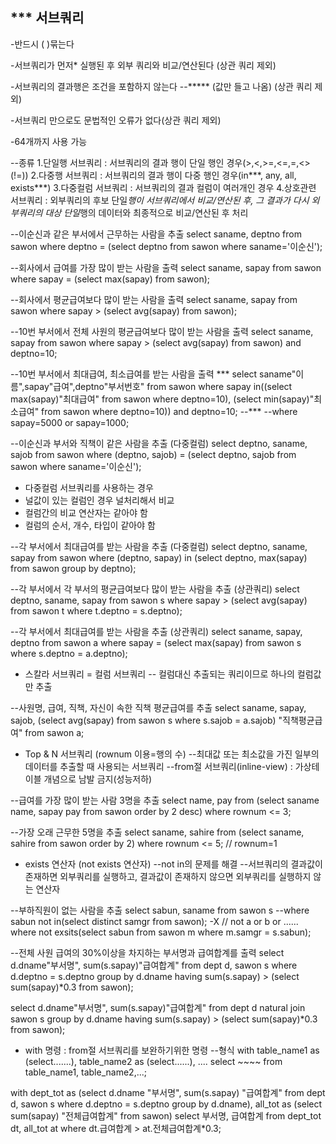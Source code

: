 *** 서브쿼리
-------------------
-반드시 ( )묶는다

-서브쿼리가 먼저* 실행된 후 외부 쿼리와 비교/연산된다 (상관 쿼리 제외)

-서브쿼리의 결과행은 조건을 포함하지 않는다 --***** (값만 들고 나옴) (상관 쿼리 제외)

-서브쿼리 만으로도 문법적인 오류가 없다(상관 쿼리 제외)

-64개까지 사용 가능

--종류
1.단일행 서브쿼리 : 서브쿼리의 결과 행이 단일 행인 경우(>,<,>=,<=,=,<>(!=))
2.다중행 서브쿼리 : 서브쿼리의 결과 행이 다중 행인 경우(in***, any, all, exists***)
3.다중컬럼 서브쿼리 : 서브쿼리의 결과 컬럼이 여러개인 경우
4.상호관련 서브쿼리 :  외부쿼리의 후보 단일*행이 서브쿼리에서 비교/연산된 후, 그 결과가 다시 외부쿼리의
		  대상 단일*행의 데이터와 최종적으로 비교/연산된 후 처리

--이순신과 같은 부서에서 근무하는 사람을 추출
select saname, deptno from sawon
where deptno = (select deptno from sawon where saname='이순신'); 

--회사에서 급여를 가장 많이 받는 사람을 출력
select saname, sapay from sawon
where sapay = (select max(sapay) from sawon);

--회사에서 평균급여보다 많이 받는 사람을 출력
select saname, sapay from sawon
where sapay > (select avg(sapay) from sawon);

--10번 부서에서 전체 사원의 평균급여보다 많이 받는 사람을 출력
select saname, sapay from sawon
where sapay > (select avg(sapay) from sawon)
   and deptno=10;

--10번 부서에서 최대급여, 최소급여를 받는 사람을 출력 ***
select saname"이름",sapay"급여",deptno"부서번호" from sawon 
where sapay in((select max(sapay)"최대급여" from sawon where deptno=10),
	        (select min(sapay)"최소급여" from sawon where deptno=10))
   and deptno=10;  --***
--where sapay=5000 or sapay=1000;

--이순신과 부서와 직책이 같은 사람을 추출 (다중컬럼)
select deptno, saname, sajob from sawon
where (deptno, sajob) = (select deptno, sajob from sawon where saname='이순신');

- 다중컬럼 서브쿼리를 사용하는 경우
- 널값이 있는 컬럼인 경우 널처리해서 비교
- 컬럼간의 비교 연산자는 같아야 함
- 컬럼의 순서, 개수, 타입이 같아야 함

--각 부서에서 최대급여를 받는 사람을 추출 (다중컬럼)
select deptno, saname, sapay from sawon
where (deptno, sapay) in (select deptno, max(sapay) from sawon group by deptno);

--각 부서에서 각 부서의 평균급여보다 많이 받는 사람을 추출 (상관쿼리)
select deptno, saname, sapay from sawon s
where sapay > (select avg(sapay) from sawon t where t.deptno = s.deptno);

--각 부서에서 최대급여를 받는 사람을 추출 (상관쿼리)
select saname, sapay, deptno from sawon a 
where sapay = (select max(sapay) from sawon s where s.deptno = a.deptno);

* 스칼라 서브쿼리 = 컬럼 서브쿼리
-- 컬럼대신 추출되는 쿼리이므로 하나의 컬럼값만 추출

--사원명, 급여, 직책, 자신이 속한 직책 평균급여를 추출
select saname, sapay, sajob, (select avg(sapay) from sawon s where s.sajob = a.sajob) "직책평균급여" from sawon a;

* Top & N 서브쿼리 (rownum 이용=행의 수)
--최대값 또는 최소값을 가진 일부의 데이터를 추출할 때 사용되는 서브쿼리 
--from절 서브쿼리(inline-view) : 가상테이블 개념으로 남발 금지(성능저하)

--급여를 가장 많이 받는 사람 3명을 추출
select name, pay from (select saname name, sapay pay from sawon order by 2 desc)
where rownum <= 3;

--가장 오래 근무한 5명을 추출
select saname, sahire from (select saname, sahire from sawon order by 2)
where rownum <= 5;  // rownum=1

* exists 연산자 (not exists 연산자) 
--not in의 문제를 해결
--서브쿼리의 결과값이 존재하면 외부쿼리를 실행하고, 결과값이 존재하지 않으면 외부쿼리를 실행하지 않는 연산자

--부하직원이 없는 사람을 추출
select sabun, saname from sawon s
--where sabun not in(select distinct samgr from sawon);  -X   // not a or b or ......
where not exsits(select sabun from sawon m where m.samgr = s.sabun);

--전체 사원 급여의 30%이상을 차지하는 부서명과 급여합계를 출력
select d.dname"부서명", sum(s.sapay)"급여합계" from dept d, sawon s 
where d.deptno = s.deptno
group by d.dname 
having sum(s.sapay) > (select sum(sapay)*0.3 from sawon);

select d.dname"부서명", sum(s.sapay)"급여합계" from dept d natural join sawon s 
group by d.dname 
having sum(s.sapay) > (select sum(sapay)*0.3 from sawon);

* with 명령 : from절 서브쿼리를 보완하기위한 명령
--형식
with table_name1 as (select.......),
       table_name2 as (select......),
      ....
select ~~~~ from table_name1, table_name2,...;

with
	dept_tot as (select d.dname "부서명", sum(s.sapay) "급여합계" from dept d, sawon s 
		    where d.deptno = s.deptno
		    group by d.dname),
	all_tot    as (select sum(sapay) "전체급여합계" from sawon)
select 부서명, 급여합계 from dept_tot dt, all_tot at
where dt.급여합계 > at.전체급여합계*0.3;
